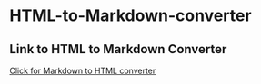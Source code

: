 # HTML-to-Markdown-converter

## Link to HTML to Markdown Converter

[Click for Markdown to HTML converter](http://csweb01.csueastbay.edu/~zs9267/mdApp/mdProcess.html)

